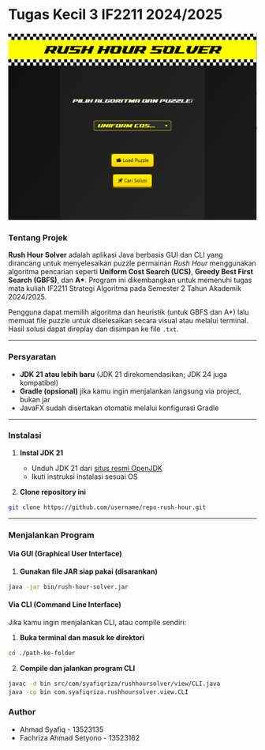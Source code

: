 # Tugas Kecil 3 IF2211 2024/2025
![main menu](rush_hour_solver.PNG)
### Tentang Projek

**Rush Hour Solver** adalah aplikasi Java berbasis GUI dan CLI yang dirancang untuk menyelesaikan puzzle permainan *Rush Hour* menggunakan algoritma pencarian seperti **Uniform Cost Search (UCS)**, **Greedy Best First Search (GBFS)**, dan **A\***. Program ini dikembangkan untuk memenuhi tugas mata kuliah IF2211 Strategi Algoritma pada Semester 2 Tahun Akademik 2024/2025.

Pengguna dapat memilih algoritma dan heuristik (untuk GBFS dan A\*) lalu memuat file puzzle untuk diselesaikan secara visual atau melalui terminal. Hasil solusi dapat direplay dan disimpan ke file `.txt`.

---

### Persyaratan

* **JDK 21 atau lebih baru** (JDK 21 direkomendasikan; JDK 24 juga kompatibel)
* **Gradle (opsional)** jika kamu ingin menjalankan langsung via project, bukan jar
* JavaFX sudah disertakan otomatis melalui konfigurasi Gradle

---

### Instalasi

1. **Instal JDK 21**

   * Unduh JDK 21 dari [situs resmi OpenJDK](https://jdk.java.net/21/)
   * Ikuti instruksi instalasi sesuai OS

2. **Clone repository ini**

```bash
git clone https://github.com/username/repo-rush-hour.git
```

---

### Menjalankan Program

#### Via GUI (Graphical User Interface)

1. **Gunakan file JAR siap pakai (disarankan)**

```bash
java -jar bin/rush-hour-solver.jar
```

#### Via CLI (Command Line Interface)

Jika kamu ingin menjalankan CLI, atau compile sendiri:

1. **Buka terminal dan masuk ke direktori**

```bash
cd ./path-ke-folder
```

2. **Compile dan jalankan program CLI**

```bash
javac -d bin src/com/syafiqriza/rushhoursolver/view/CLI.java
java -cp bin com.syafiqriza.rushhoursolver.view.CLI
```

### Author

* Ahmad Syafiq - 13523135
* Fachriza Ahmad Setyono - 13523162
